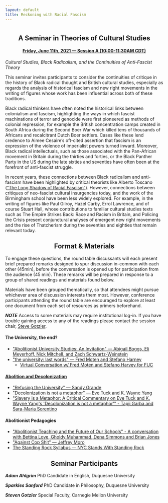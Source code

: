 ```yaml
---
layout: default
title: Reckoning with Racial Fascism
---
```


<div class="home" id="home">
  <h1 class="pageTitle"></h1>
</div>

<div align="center">
  <h2>A Seminar in Theories of Cultural Studies</h2>
  <h4> <a href="https://docs.google.com/document/d/18HEW_27VDtM16T-CtSQkqi6ZSH8nTQ_nRAT15qp1G8c/edit#bookmark=id.gdr07gurzxlu" target="_blank"> Friday, June 11th, 2021 — Session A (10:00-11:30AM CDT)</a></h4>
</div>

  *Cultural Studies, Black Radicalism, and the Continuities of Anti-Fascist Theory*

This seminar  invites participants to consider the continuities of critique in the history of Black radical thought and British cultural studies, especially as regards the analysis of historical fascism and new right movements in the writing of figures whose work has been influential across both of these traditions.

Black radical thinkers have often noted the historical links between colonialism and fascism, highlighting the ways in which fascist machinations of terror and genocide were first pioneered as methods of colonial repression, for example the British concentration camps created in South Africa during the Second Boer War which killed tens of thousands of Africans and recalcitrant Dutch Boer settlers. Cases like these lend credence to Aimee Cesaire’s oft-cited assertion that fascism is an expression of the violence of imperialist powers turned inward. Moreover, Black radical intellectuals, such as those associated with the Pan-African movement in Britain during the thirties and forties, or the Black Panther Party in the US during the late sixties and seventies have often been at the forefront of anti-fascist struggle.

In recent years,  these connections between Black radicalism and anti-fascism have been highlighted by critical theorists like Alberto Toscano (<a href="https://bostonreview.net/articles/alberto-toscano-tk/" target="_blank">“The Long Shadow of Racial Fascism”</a>). However, connections between critiques of neo-fascist cultural insurgencies today, and the work of the Birmingham school have been less widely explored.  For example, in the writing of figures like Paul Gilroy, Hazel Carby, Errol Lawrence, and of course Stuart Hall, whose contributions to familiar cultural studies texts such as The Empire Strikes Back: Race and Racism in Britain, and Policing the Crisis present conjunctural analyses of emergent new right movements and the rise of Thatcherism during the seventies and eighties that  remain relevant today. 

<div align="center">
  <h2>Format & Materials</h2>
</div>

To engage these questions, the round table discussants will each present brief prepared remarks designed to spur discussion in-common with each other (45min), before the conversation is opened up for participation from the audience (45 min). These remarks will be prepared in response to a group of shared readings and materials found below.

Materials have been grouped thematically, so that attendees might pursue whichever area of discussion interests them most. However, conference participants attending the round table are encouraged to explore at least one document from each set of resources as primers beforehand.

***NOTE*** Access to some materials may require institutional log-in. If you have trouble gaining access to any of the readings please contact the session chair, [Steve Gotzler](mailto:sgotzler@andrew.cmu.edu).

#### The University, the end?
- <a href="https://abolition.university/wp-content/uploads/2019/08/Abolitionist-University-Studies_-An-Invitation-Release-1-version.pdf" target="_blank">"Abolitionist University Studies: An Invitation" — Abigail Boggs, Eli Meyerhoff, Nick Mitchell, and Zach Schwartz-Weinstein</a>
- <a href="https://anthropology.fas.harvard.edu/files/anthrodept/files/the_university_last_words_fred_moten_and_stefano_harney.pdf" target="_blank">"the university: last words" — Fred Moten and Stefano Harney</a>
  - <a href="https://www.youtube.com/watch?v=zqWMejD_XU8" target="_blank">Virtual Conversation w/ Fred Moten and Stefano Harvey for FUC

#### Abolition and Decolonization
- <a href="https://www.academia.edu/37026360/Refusing_the_University" target="_blank">"Refusing the University" — Sandy Grande</a>
- <a href="https://clas.osu.edu/sites/clas.osu.edu/files/Tuck%20and%20Yang%202012%20Decolonization%20is%20not%20a%20metaphor.pdf" target="_blank">"Decolonization is not a metaphor" — Eve Tuck and K. Wayne Yang</a>
- <a href="https://onlinelibrary.wiley.com/doi/epdf/10.1111/anti.12615" target="_blank">"Slavery is a Metaphor: A Critical Commentary on Eve Tuck and K. Wayne Yang's 'Decolonization is not a metaphor'" - Tapji Garba and Sara-Maria Sorentino</a>

#### Abolitionist Pedagogies
- <a href="https://www.youtube.com/watch?v=uJZ3RPJ2rNc" target="_blank">"Abolitionist Teaching and the Future of Our Schools" - A conversation with Bettina Love, Gholdy Muhammad, Dena Simmons and Brian Jones</a>
- <a href="https://jeffreymoro.com/blog/2020-02-13-against-cop-shit/" target="_blank">"Against Cop Shit" — Jeffrey Moro</a>
- <a href="https://nycstandswithstandingrock.wordpress.com/standingrocksyllabus/" target="_blank">The Standing Rock Syllabus — NYC Stands With Standing Rock</a>
  
<div align="center">
  <h2>Seminar Participants</h2>
</div>

***Adam Ahlgrim*** PhD Candidate in English, Duquesne University

***Sparkles Sanford*** PhD Candidate in Philosophy, Duquesne University 

***Steven Gotzler*** Special Faculty, Carnegie Mellon University
